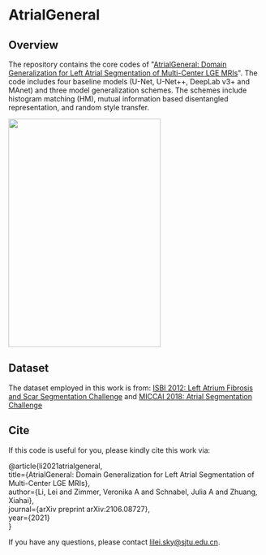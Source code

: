 # AtrialGeneral

## Overview
The repository contains the core codes of "[AtrialGeneral: Domain Generalization for Left Atrial Segmentation of Multi-Center LGE MRIs](https://arxiv.org/abs/2106.08727)".
The code includes four baseline models (U-Net, U-Net++, DeepLab v3+ and MAnet) and three model generalization schemes.
The schemes include histogram matching (HM), mutual information based disentangled representation, and random style transfer.

<img src="https://github.com/Marie0909/AtrialGeneral/edit/main/AtrialGeneral.png" width="300" height="450" />

## Dataset
The dataset employed in this work is from:
[ISBI 2012: Left Atrium Fibrosis and Scar Segmentation Challenge](http://atriaseg2018.cardiacatlas.org/) and
[MICCAI 2018: Atrial Segmentation Challenge](http://www.cardiacatlas.org/challenges/left-atrium-fibrosis-and-scar-segmentation-challenge/)

## Cite
If this code is useful for you, please kindly cite this work via:

@article{li2021atrialgeneral,  
  title={AtrialGeneral: Domain Generalization for Left Atrial Segmentation of Multi-Center LGE MRIs},  
  author={Li, Lei and Zimmer, Veronika A and Schnabel, Julia A and Zhuang, Xiahai},  
  journal={arXiv preprint arXiv:2106.08727},  
  year={2021}  
}  

If you have any questions, please contact lilei.sky@sjtu.edu.cn.
